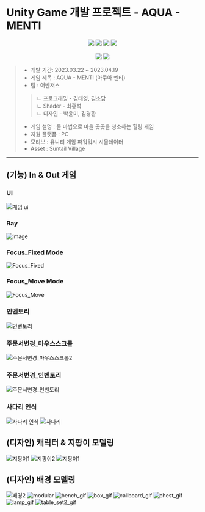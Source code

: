 # Unity Game 개발 프로젝트 - AQUA - MENTI
<div align = center>
<img src="https://img.shields.io/badge/unity-FFFFFF?style=for-the-badge&logo=unity&logoColor=black">
<img src="https://img.shields.io/badge/URP Shader-000000?style=for-the-badge&logo=unity&logoColor=white">
<img src="https://img.shields.io/badge/CSharp-239120?style=for-the-badge&logo=CSharp&logoColor=white">
<img src="https://img.shields.io/badge/github-181717?style=for-the-badge&logo=github&logoColor=white">
</div><br/>
<div align = center>
<img src="https://img.shields.io/badge/3Ds MAX-41b7b7?style=for-the-badge&logo=&logoColor=white">
<img src="https://img.shields.io/badge/substance painter-d61f2d?style=for-the-badge&logo=&logoColor=white">
</div>

> + 개발 기간: 2023.03.22 ~ 2023.04.19<br/>
> + 게임 제목 : AQUA - MENTI (아쿠아 멘티)<br/>
> + 팀 : 어벤저스<br/>
>> ㄴ 프로그래밍 - 김태영, 김소담<br/>
>> ㄴ Shader - 최홍석<br/>
>> ㄴ 디자인 - 박윤미, 김경환<br/>
> + 게임 설명 : 물 마법으로 마을 곳곳을 청소하는 힐링 게임<br/>
> + 지원 플랫폼 : PC<br/>
> + 모티브 : 유니티 게임 파워워시 시뮬레이터<br/>
> + Asset : Suntail Village
----------------------------------------
## (기능) In & Out 게임
### UI
![게임 ui](https://user-images.githubusercontent.com/100888879/232946412-c696c014-029b-47c5-8dd7-bffee9d42c3d.gif)
### Ray
![image](https://user-images.githubusercontent.com/100888879/232946723-50d275ad-320a-474e-a994-5b6e5af511ea.png)
### Focus_Fixed Mode
![Focus_Fixed](https://user-images.githubusercontent.com/100888879/232946782-52bbfcb4-3738-4882-8865-d2d0f72eb53b.gif)
### Focus_Move Mode
![Focus_Move](https://user-images.githubusercontent.com/100888879/232946807-3200493b-6fe0-4dd2-b549-9db8cca037f1.gif)
### 인벤토리
![인벤토리](https://user-images.githubusercontent.com/100888879/232946867-7860fcbc-79ba-4877-b722-fca1ebda6df3.gif)
### 주문서변경_마우스스크롤
![주문서변경_마우스스크롤2](https://user-images.githubusercontent.com/100888879/232947540-ea707b8e-3d8a-48be-b1b2-6f2147536819.gif)
### 주문서변경_인벤토리
![주문서변경_인벤토리](https://user-images.githubusercontent.com/100888879/232946931-09e22ca8-338e-4fb7-9dc2-b937f459aeb3.gif)
### 사다리 인식
![사다리 인식](https://user-images.githubusercontent.com/100888879/232947578-d171d3ad-2fd7-44c1-aa1f-bb89d3e14a03.gif)
![사다리](https://user-images.githubusercontent.com/100888879/232947791-7fe5ccda-1950-4145-b45d-ee29ab8ad00d.gif)



## (디자인) 캐릭터 & 지팡이 모델링
![지팡이1](https://user-images.githubusercontent.com/100888879/232950357-118d9137-f844-416f-9ab1-60529cf6fc57.gif)
![지팡이2](https://user-images.githubusercontent.com/100888879/232950704-df0c85e4-c4c3-4652-bc48-7acd47c000c2.png)
![지팡이1](https://user-images.githubusercontent.com/100888879/232950988-2bc3617d-2e8c-495e-9738-4630a81a677e.png)

## (디자인) 배경 모델링
![배경2](https://user-images.githubusercontent.com/100888879/232950811-007d31bf-b1cc-479a-8c49-d0655e3694e7.gif)
![modular](https://user-images.githubusercontent.com/100888879/232946187-8d718fa9-cce4-4c65-8421-d47550777e3f.png)
![bench_gif](https://user-images.githubusercontent.com/100888879/232946211-50d83377-e08a-4a0b-bb11-e4a3ff8c9fe6.gif)
![box_gif](https://user-images.githubusercontent.com/100888879/232946218-fd282aa4-b97b-4556-a815-9e8bb2098411.gif)
![callboard_gif](https://user-images.githubusercontent.com/100888879/232946220-3b076366-d1b6-4708-8a8c-a55bfe29d026.gif)
![chest_gif](https://user-images.githubusercontent.com/100888879/232946223-e0c8c3f9-73f3-4775-8791-eb16fe7a2013.gif)
![lamp_gif](https://user-images.githubusercontent.com/100888879/232946230-a0904675-ac82-44a2-9ccd-6c4fd749ddfd.gif)
![table_set2_gif](https://user-images.githubusercontent.com/100888879/232946239-83a4676c-d5e9-4da5-bf1b-5389722877de.gif)





